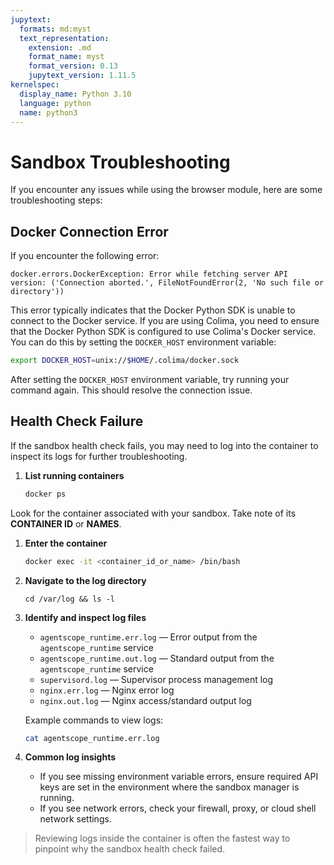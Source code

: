 ```yaml
---
jupytext:
  formats: md:myst
  text_representation:
    extension: .md
    format_name: myst
    format_version: 0.13
    jupytext_version: 1.11.5
kernelspec:
  display_name: Python 3.10
  language: python
  name: python3
---
```


# Sandbox Troubleshooting
If you encounter any issues while using the browser module, here are some troubleshooting steps:

## Docker Connection Error

If you encounter the following error:

```
docker.errors.DockerException: Error while fetching server API version: ('Connection aborted.', FileNotFoundError(2, 'No such file or directory'))
```

This error typically indicates that the Docker Python SDK is unable to connect to the Docker service. If you are using Colima, you need to ensure that the Docker Python SDK is configured to use Colima's Docker service. You can do this by setting the `DOCKER_HOST` environment variable:

```bash
export DOCKER_HOST=unix://$HOME/.colima/docker.sock
```

After setting the `DOCKER_HOST` environment variable, try running your command again. This should resolve the connection issue.

## Health Check Failure

If the sandbox health check fails, you may need to log into the container to inspect its logs for further troubleshooting.

1. **List running containers**

   ```bash
   docker ps
   ```

Look for the container associated with your sandbox. Take note of its **CONTAINER ID** or **NAMES**.

1. **Enter the container**

   ```bash
   docker exec -it <container_id_or_name> /bin/bash
   ```

2. **Navigate to the log directory**

   ```
   cd /var/log && ls -l
   ```

3. **Identify and inspect log files**

   - `agentscope_runtime.err.log` — Error output from the `agentscope_runtime` service
   - `agentscope_runtime.out.log` — Standard output from the `agentscope_runtime` service
   - `supervisord.log` — Supervisor process management log
   - `nginx.err.log` — Nginx error log
   - `nginx.out.log` — Nginx access/standard output log

   Example commands to view logs:

   ```bash
   cat agentscope_runtime.err.log
   ```

4. **Common log insights**

   - If you see missing environment variable errors, ensure required API keys are set in the environment where the sandbox manager is running.
   - If you see network errors, check your firewall, proxy, or cloud shell network settings.

> Reviewing logs inside the container is often the fastest way to pinpoint why the sandbox health check failed.
